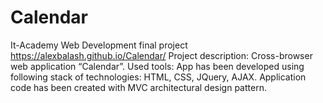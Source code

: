 # Calendar
It-Academy Web Development final project
https://alexbalash.github.io/Calendar/
Project description: Cross-browser web application “Calendar”. 
Used tools: App has been developed using following stack of technologies: HTML, CSS, JQuery, AJAX. Application code has been created with MVC architectural design pattern. 
